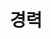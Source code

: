 ---
widget: experience
active: true

weight: 30
title: "경력"
id: work

experience:
  - title: 백엔드 개발 인턴
    company: ㈜케이테크
    company_url: ""
    date_start: "2023-12-26"
    date_end: "2024-02-14"
    description: |
      - Java 백엔드
---